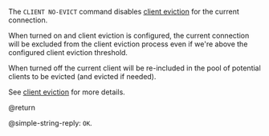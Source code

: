 The `CLIENT NO-EVICT` command disables [client eviction](/topics/clients#client-eviction) for the current connection.

When turned on and client eviction is configured, the current connection will be excluded from the client eviction process even if we're above the configured client eviction threshold.

When turned off the current client will be re-included in the pool of potential clients to be evicted (and evicted if needed).

See [client eviction](/topics/clients#client-eviction) for more details.

@return

@simple-string-reply: `OK`.
